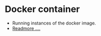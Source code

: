 # Docker container
- Running instances of the docker image.
- [Readmore ....](https://github.com/sbhusal123/Docker-And-Containerization/blob/master/Introduction%20to%20Virtualization%20and%20Containerization%20.md#ii-container)



